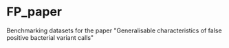 # FP_paper
Benchmarking datasets for the paper "Generalisable characteristics of false positive bacterial variant calls"
